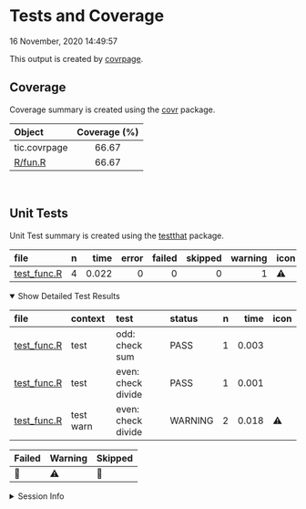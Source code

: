 Tests and Coverage
================
16 November, 2020 14:49:57

This output is created by
[covrpage](https://github.com/yonicd/covrpage).

## Coverage

Coverage summary is created using the
[covr](https://github.com/r-lib/covr) package.

| Object                | Coverage (%) |
| :-------------------- | :----------: |
| tic.covrpage          |    66.67     |
| [R/fun.R](../R/fun.R) |    66.67     |

<br>

## Unit Tests

Unit Test summary is created using the
[testthat](https://github.com/r-lib/testthat)
package.

| file                                 | n |  time | error | failed | skipped | warning | icon |
| :----------------------------------- | -: | ----: | ----: | -----: | ------: | ------: | :--- |
| [test\_func.R](testthat/test_func.R) | 4 | 0.022 |     0 |      0 |       0 |       1 | ⚠️   |

<details open>

<summary> Show Detailed Test Results
</summary>

| file                                     | context   | test               | status  | n |  time | icon |
| :--------------------------------------- | :-------- | :----------------- | :------ | -: | ----: | :--- |
| [test\_func.R](testthat/test_func.R#)    | test      | odd: check sum     | PASS    | 1 | 0.003 |      |
| [test\_func.R](testthat/test_func.R#)    | test      | even: check divide | PASS    | 1 | 0.001 |      |
| [test\_func.R](testthat/test_func.R#L22) | test warn | even: check divide | WARNING | 2 | 0.018 | ⚠️   |

| Failed | Warning | Skipped |
| :----- | :------ | :------ |
| 🛑      | ⚠️      | 🔶       |

</details>

<details>

<summary> Session Info
</summary>

| Field    | Value                         |                                                                                                                                                                                                                     |
| :------- | :---------------------------- | :------------------------------------------------------------------------------------------------------------------------------------------------------------------------------------------------------------------ |
| Version  | R version 4.0.2 (2020-06-22)  |                                                                                                                                                                                                                     |
| Platform | x86\_64-pc-linux-gnu (64-bit) | <a href="https://travis-ci.org/ropenscilabs/tic.covrpage/jobs/743951607" target="_blank"><span title="Built on Travis">![](https://github.com/yonicd/covrpage/blob/master/inst/logo/travis.png?raw=true)</span></a> |
| Running  | Ubuntu 18.04.5 LTS            |                                                                                                                                                                                                                     |
| Language | en\_US                        |                                                                                                                                                                                                                     |
| Timezone | UTC                           |                                                                                                                                                                                                                     |

| Package  | Version    |
| :------- | :--------- |
| testthat | 3.0.0      |
| covr     | 3.5.1.9000 |
| covrpage | 0.0.71     |

</details>

<!--- Final Status : skipped/warning --->
